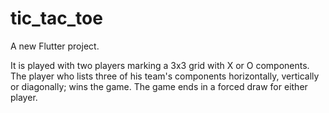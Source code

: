 # tic_tac_toe

A new Flutter project.

It is played with two players marking a 3x3 grid with X or O components. The player who lists three of his team's components horizontally, vertically or diagonally; wins the game. The game ends in a forced draw for either player.
